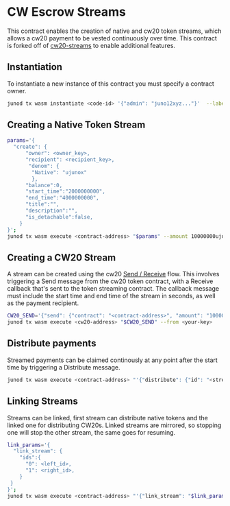 # CW Escrow Streams

This contract enables the creation of native and cw20 token streams, which allows a cw20 payment to be vested continuously over time. This contract is forked off of [cw20-streams](https://github.com/CosmWasm/cw-tokens/tree/main/contracts/cw20-streams) to enable additional features.

## Instantiation

To instantiate a new instance of this contract you must specify a contract owner.

```sh
junod tx wasm instantiate <code-id> '{"admin": "juno12xyz..."}'  --label "cw-payroll contract" --from <your-key> 
```

## Creating a Native Token Stream

```sh
params='{
  "create": {
      "owner": <owner_key>,
      "recipient": <recipient_key>,
       "denom": {
        "Native": "ujunox"
        },
      "balance":0,
      "start_time":"2000000000",
      "end_time":"4000000000",
      "title":"",
      "description":"",
      "is_detachable":false,
    }
}';
junod tx wasm execute <contract-address> "$params" --amount 10000000ujunox --from <your-key> 

```
## Creating a CW20 Stream
A stream can be created using the cw20 [Send / Receive](https://github.com/CosmWasm/cw-plus/blob/main/packages/cw20/README.md#receiver) flow. This involves triggering a Send message from the cw20 token contract, with a Receive callback that's sent to the token streaming contract. The callback message must include the start time and end time of the stream in seconds, as well as the payment recipient. 

```sh
CW20_SEND='{"send": {"contract": "<contract-address>", "amount": "1000000", "msg": "$params"}}'
junod tx wasm execute <cw20-address> "$CW20_SEND" --from <your-key> 
```
## Distribute payments
Streamed payments can be claimed continously at any point after the start time by triggering a Distribute message.
```sh
junod tx wasm execute <contract-address> "'{"distribute": {"id": "<stream_id>"}}'" --from <your-key> 
```
## Linking Streams
Streams can be linked, first stream can distribute native tokens and the linked one for distributing CW20s. 
Linked streams are mirrored, so stopping one will stop the other stream, the same goes for resuming.
```sh
link_params='{
  "link_stream": {
    "ids":{
      "0": <left_id>,
      "1": <right_id>,
    }
 }
}';
junod tx wasm execute <contract-address> "'{"link_stream": "$link_params"}'" --from <your-key> 
```